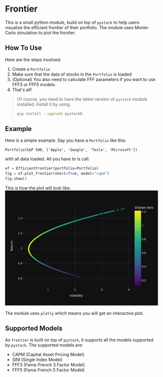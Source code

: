 # Frontier

This is a small python module, build on top of `pystock` to help users visualize the efficient frontier of their portfolio. The module uses Monte-Carlo simulation to plot the frontier.

## How To Use

Here are the steps involved:

1. Create a `Portfolio`
2. Make sure that the data of stocks in the `Portfolio` is loaded
3. (Optional) You also need to calculate FFF parameters if you want to use FFF3 or FFF5 models.
4. That's all!

> Of course, you need to have the latest version of `pystock` module installed. Install it by using
>
> ```bash
> pip install --upgrade pystock0
> ```

## Example

Here is a simple example. Say you have a `Portfolio` like this:

```output
Portfolio(S&P 500, ['Apple', 'Google', 'Tesla', 'Microsoft'])
```

with all data loaded. All you have to is call:

```python
ef = EfficientFrontier(portfolio=Portfolio)
fig = ef.plot_frontier(short=True, model="capm")
fig.show()

```

This is how the plot will look like:
![Sample Plot](data/images/sample_plot.png)

The module uses `plotly` which means you will get an interactive plot.

## Supported Models

As `frontier` is built on top of `pystock`, it supports all the models supported by `pystock`. The supported models are:

- CAPM (Capital Asset Pricing Model)
- SIM (Single Index Model)
- FFF3 (Fama-French 3 Factor Model)
- FFF5 (Fama-French 5 Factor Model)
